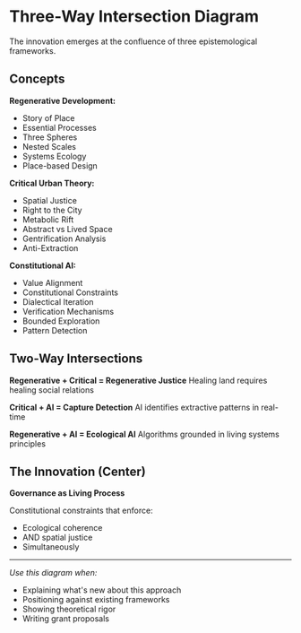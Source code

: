 # Three-Way Intersection Diagram

The innovation emerges at the confluence of three epistemological frameworks.

## Concepts

**Regenerative Development:**

- Story of Place
- Essential Processes
- Three Spheres
- Nested Scales
- Systems Ecology
- Place-based Design

**Critical Urban Theory:**

- Spatial Justice
- Right to the City
- Metabolic Rift
- Abstract vs Lived Space
- Gentrification Analysis
- Anti-Extraction

**Constitutional AI:**

- Value Alignment
- Constitutional Constraints
- Dialectical Iteration
- Verification Mechanisms
- Bounded Exploration
- Pattern Detection

## Two-Way Intersections

**Regenerative + Critical = Regenerative Justice**
Healing land requires healing social relations

**Critical + AI = Capture Detection**
AI identifies extractive patterns in real-time

**Regenerative + AI = Ecological AI**
Algorithms grounded in living systems principles

## The Innovation (Center)

**Governance as Living Process**

Constitutional constraints that enforce:

- Ecological coherence
- AND spatial justice
- Simultaneously

---

*Use this diagram when:*

- Explaining what's new about this approach
- Positioning against existing frameworks
- Showing theoretical rigor
- Writing grant proposals

